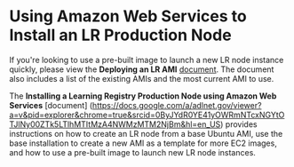 # Using Amazon Web Services to Install an LR Production Node

If you're looking to use a pre-built image to launch a new LR node instance quickly, please view the **Deploying an LR AMI** [document](http://goo.gl/PM9cR). The document also includes a list of the existing AMIs and the most current AMI to use.

The **Installing a Learning Registry Production Node using Amazon Web Services** [document] (https://docs.google.com/a/adlnet.gov/viewer?a=v&pid=explorer&chrome=true&srcid=0ByJYdR0YE41yOWRmNTcxNGYtOTJlNy00ZTk5LTlhMTItMzA4NWMzMTM2NjBm&hl=en_US) provides instructions on how to create an LR node from a base Ubuntu AMI, use the base installation to create a new AMI as a template for more EC2 images, and how to use a pre-built image to launch new LR node instances.



